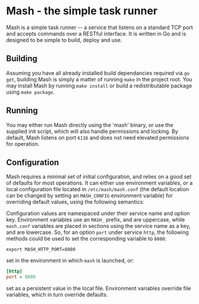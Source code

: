 # Mash - the simple task runner

Mash is a simple task runner -- a service that listens on a standard TCP port and accepts commands
over a RESTful interface. It is written in Go and is designed to be simple to build, deploy and use.

## Building

Assuming you have all already installed build dependancies required via `go get`, building Mash is
simply a matter of running `make` in the project root. You may install Mash by running `make install`
or build a redistributable package using `make package`.

## Running

You may either run Mash directly using the 'mash' binary, or use the supplied init script, which
will also handle permissions and locking. By default, Mash listens on port `6116` and does not need
elevated permissions for operation.

## Configuration

Mash requires a minimal set of initial configuration, and relies on a good set of defaults for most
operations. It can either use environment variables, or a local configuration file located in
`/etc/mash/mash.conf` (the default location can be changed by setting an `MASH_CONFIG`
environment variable) for overriding default values, using the following semantics:

Configuration values are namespaced under their service name and option key. Environment variables
use an `MASH_` prefix, and are uppercase, while `mash.conf` variables are placed in sections
using the service name as a key, and are lowercase. So, for an option `port` under service `http`,
the following methods could be used to set the corresponding variable to `8080`:

```shell
export MASH_HTTP_PORT=8080
```

set in the environment in which `mash` is launched, or:

```ini
[http]
port = 8080
```

set as a persistent value in the local file. Environment variables override file variables, which in
turn override defaults.
